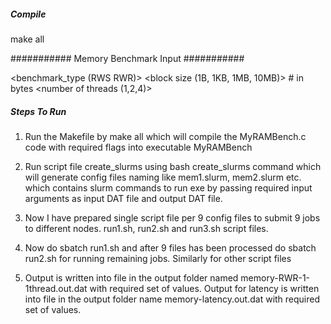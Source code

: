 ##### Compile #####

make all

########### Memory Benchmark Input ###########

<benchmark_type (RWS RWR)>
<block size (1B, 1KB, 1MB, 10MB)> # in bytes
<number of threads (1,2,4)>



##### Steps To Run #############

1) Run the Makefile  by make all which will compile the MyRAMBench.c code with required flags into executable MyRAMBench
 
2) Run script file create_slurms using bash create_slurms command which will generate config files naming like mem1.slurm, mem2.slurm etc. which contains slurm commands to run exe by passing required input arguments as input DAT file and output DAT file.

3) Now I have prepared single script file per 9 config files to submit 9 jobs to different nodes. run1.sh, run2.sh and run3.sh  script files. 

4) Now do sbatch run1.sh and after 9 files has been processed do sbatch run2.sh for running remaining jobs. Similarly for other script files

5) Output is written into file in the output folder named memory-RWR-1-1thread.out.dat  with required set of values. Output for latency is written into file in the output folder name memory-latency.out.dat with required set of values.
